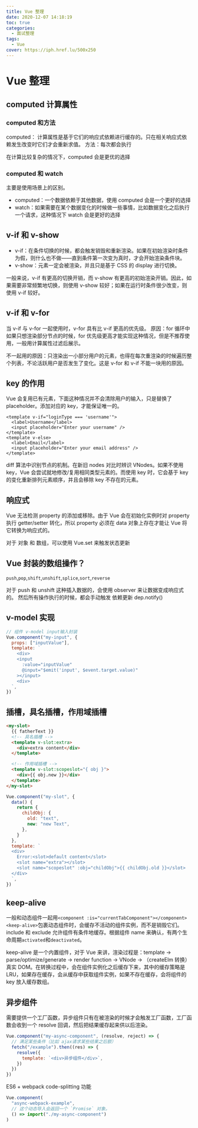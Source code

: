 ```yaml
---
title: Vue 整理
date: 2020-12-07 14:18:19
toc: true
categories:
  - 面试整理
tags:
  - Vue
cover: https://iph.href.lu/500x250
---
```


# Vue 整理

## computed 计算属性

### computed 和方法

computed： 计算属性是基于它们的响应式依赖进行缓存的。只在相关响应式依赖发生改变时它们才会重新求值。
方法：每次都会执行

在计算比较复杂的情况下，computed 会是更优的选择

### computed 和 watch

主要是使用场景上的区别。

- computed：一个数据依赖于其他数据，使用 computed 会是一个更好的选择
- watch：如果需要在某个数据变化的时候做一些事情，比如数据变化之后执行一个请求，这种情况下 watch 会是更好的选择

## v-if 和 v-show

- v-if：在条件切换的时候，都会触发销毁和重新渲染。如果在初始渲染时条件为假，则什么也不做——直到条件第一次变为真时，才会开始渲染条件块。
- v-show：元素一定会被渲染，并且只是基于 CSS 的 display 进行切换。

一般来说，v-if 有更高的切换开销，而 v-show 有更高的初始渲染开销。因此，如果需要非常频繁地切换，则使用 v-show 较好；如果在运行时条件很少改变，则使用 v-if 较好。

## v-if 和 v-for

当 v-if 与 v-for 一起使用时，v-for 具有比 v-if 更高的优先级。
原因：for 循环中如果只想渲染部分节点的时候，for 优先级更高才能实现这种情况，但是不推荐使用，一般用计算属性过滤后展示。

不一起用的原因：只渲染出一小部分用户的元素，也得在每次重渲染的时候遍历整个列表，不论活跃用户是否发生了变化。这是 v-for 和 v-if 不能一块用的原因。

## key 的作用

Vue 会复用已有元素，下面这种情况并不会清除用户的输入，只是替换了 placeholder。添加对应的 key，才能保证唯一的。

```vue
<template v-if="loginType === 'username'">
  <label>Username</label>
  <input placeholder="Enter your username" />
</template>
<template v-else>
  <label>Email</label>
  <input placeholder="Enter your email address" />
</template>
```

diff 算法中识别节点的机制。在新旧 nodes 对比时辨识 VNodes。如果不使用 key，Vue 会尝试就地修改/复用相同类型元素的。而使用 key 时，它会基于 key 的变化重新排列元素顺序，并且会移除 key 不存在的元素。

## 响应式

Vue 无法检测 property 的添加或移除。由于 Vue 会在初始化实例时对 property 执行 getter/setter 转化，所以 property 必须在 data 对象上存在才能让 Vue 将它转换为响应式的。

对于 对象 和 数组，可以使用 Vue.set 来触发状态更新

## Vue 封装的数组操作？

`push`,`pop`,`shift`,`unshift`,`splice`,`sort`,`reverse`

对于 push 和 unshift 这种插入数据的，会使用 observer 来让数据变成响应式的。
然后所有操作执行的时候，都会手动触发 依赖更新 dep.notify()

## v-model 实现

```js
// 组件 v-model input输入封装
Vue.component("my-input", {
  props: ["inputValue"],
  template: `
    <div>
    <input
      :value="inputValue"
      @input="$emit('input', $event.target.value)"
    ></input>
    <div>
  `,
})
```

## 插槽，具名插槽，作用域插槽

```html
<my-slot>
  {{ fatherText }}
  <!-- 具名插槽 -->
  <template v-slot:extra>
    <div>extra content</div>
  </template>

  <!-- 作用域插槽 -->
  <template v-slot:scopeslot="{ obj }">
    <div>{{ obj.new }}</div>
  </template>
</my-slot>
```

```js
Vue.component("my-slot", {
  data() {
    return {
      childObj: {
        old: "text",
        new: "new Text",
      },
    }
  },
  template: `
  <div>
    Error:<slot>default content</slot>
    <slot name="extra"></slot>
    <slot name="scopeslot" :obj="childObj">{{ childObj.old }}</slot>
  </div>
  `,
})
```

## keep-alive

一般和动态组件一起用`<component :is="currentTabComponent"></component>`
`<keep-alive>`包裹动态组件时，会缓存不活动的组件实例，而不是销毁它们。
include 和 exclude 允许组件有条件地缓存。根据组件 name 来确认，有两个生命周期`activated`和`deactivated`。

keep-alive 是一个内置组件，对于 Vue 来讲，渲染过程是：template -> parse/optimize/generate -> render function -> VNode -> （createElm 转换）真实 DOM。在转换过程中，会在组件实例化之后缓存下来，其中的缓存策略是 LRU，如果存在缓存，会从缓存中获取组件实例，如果不存在缓存，会将组件的 key 放入缓存数组。

## 异步组件

需要提供一个工厂函数，异步组件只有在被渲染的时候才会触发工厂函数，工厂函数会收到一个 resolve 回调，然后把结果缓存起来供以后渲染。

```js
Vue.component("my-async-component", (resolve, reject) => {
  // 满足某些条件（比如 ajax请求某些结果之后额）
  fetch("/example").then((res) => {
    resolve({
      template: `<div>异步组件</div>`,
    })
  })
})
```

ES6 + webpack code-splitting 功能

```js
Vue.component(
  "async-webpack-example",
  // 这个动态导入会返回一个 `Promise` 对象。
  () => import("./my-async-component")
)
```
